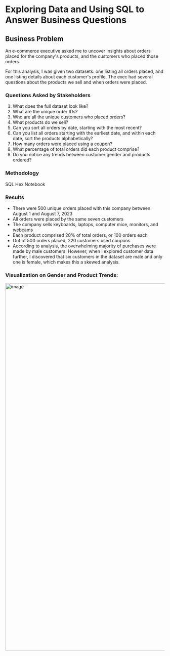 # Exploring Data and Using SQL to Answer Business Questions

## Business Problem
An e-commerce executive asked me to uncover insights about orders placed for the company's products, and the customers who placed those orders. 

For this analysis, I was given two datasets: one listing all orders placed, and one listing details about each customer's profile. The exec had several questions about the products we sell and when orders were placed.

### Questions Asked by Stakeholders
1. What does the full dataset look like?
2. What are the unique order IDs?
3. Who are all the unique customers who placed orders?
4. What products do we sell?
5. Can you sort all orders by date, starting with the most recent?
6. Can you list all orders starting with the earliest date, and within each date, sort the products alphabetically?
7. How many orders were placed using a coupon?
8. What percentage of total orders did each product comprise?
9. Do you notice any trends between customer gender and products ordered?

### Methodology
SQL
Hex Notebook

### Results
- There were 500 unique orders placed with this company between August 1 and August 7, 2023
- All orders were placed by the same seven customers
- The company sells keyboards, laptops, computer mice, monitors, and webcams
- Each product comprised 20% of total orders, or 100 orders each
- Out of 500 orders placed, 220 customers used coupons
- According to analysis, the overwhelming majority of purchases were made by male customers. However, when I explored customer data further, I discovered that six customers in the dataset are male and only one is female, which makes this a skewed analysis.


### Visualization on Gender and Product Trends:
<img width="1980" height="1162" alt="image" src="https://github.com/user-attachments/assets/a1f5a21c-8252-4fa2-a85a-47f60872d68e" />


